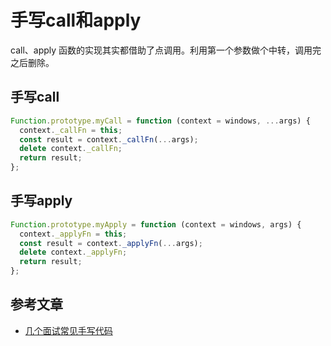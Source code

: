 # 手写call和apply

call、apply 函数的实现其实都借助了点调用。利用第一个参数做个中转，调用完之后删除。

## 手写call

```JavaScript
Function.prototype.myCall = function (context = windows, ...args) {
  context._callFn = this;
  const result = context._callFn(...args);
  delete context._callFn;
  return result;
};
```

## 手写apply

```JavaScript
Function.prototype.myApply = function (context = windows, args) {
  context._applyFn = this;
  const result = context._applyFn(...args);
  delete context._applyFn;
  return result;
};
```

## 参考文章
- [几个面试常见手写代码](https://juejin.cn/post/6917811484898623495)